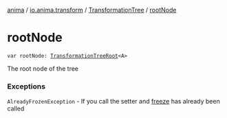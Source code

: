 [anima](../../index.md) / [io.anima.transform](../index.md) / [TransformationTree](index.md) / [rootNode](./root-node.md)

# rootNode

`var rootNode: `[`TransformationTreeRoot`](../-transformation-tree-root/index.md)`<A>`

The root node of the tree

### Exceptions

`AlreadyFrozenException` - If you call the setter and [freeze](freeze.md) has already been called
